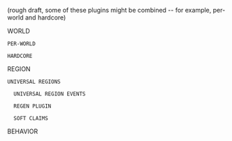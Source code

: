 (rough draft, some of these plugins might be combined -- for example, per-world and hardcore)


WORLD

    PER-WORLD
 
    HARDCORE

REGION
 
    UNIVERSAL REGIONS
  
      UNIVERSAL REGION EVENTS

      REGEN PLUGIN

      SOFT CLAIMS
  
BEHAVIOR

